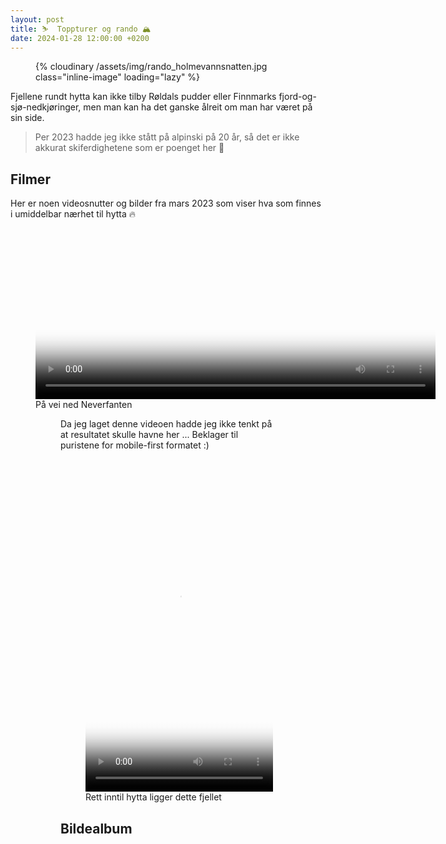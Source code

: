 ```yaml
---
layout: post
title: ⛷️  Toppturer og rando 🏔️
date: 2024-01-28 12:00:00 +0200
---
```


<figure>
{% cloudinary /assets/img/rando_holmevannsnatten.jpg class="inline-image" loading="lazy" %}
<!--<figcaption>På vei ned fra Holmevassnatten (2023)</figcaption>-->
</figure>
Fjellene rundt hytta kan ikke tilby Røldals pudder eller Finnmarks fjord-og-sjø-nedkjøringer, 
men man kan ha det ganske ålreit om man har været på sin side.

> Per 2023 hadde jeg ikke stått på alpinski på 20 år, så det er ikke akkurat skiferdighetene som er poenget her 🙈

<h2>Filmer</h2>

Her er noen videosnutter og bilder fra mars 2023 som viser hva som finnes i umiddelbar nærhet til hytta 🔥

<link rel="stylesheet" href="https://vjs.zencdn.net/8.10.0/video-js.css" media="print" onload="this.media='all'">
<script async src="https://vjs.zencdn.net/8.10.0/video.min.js"></script>

<figure>
<video
style="max-width: calc(100vw - 30px);"
id="neverfanten"
class="video-js"
controls
preload="false"
width="640"
height="273"
poster="/assets/img/rando_cover_ranten.jpg"
XXautoplay
data-setup='{}'

>

    <source src="https://www.dropbox.com/scl/fi/fc4xcp3dadu56nt1cs2xu/20230323_113312_502.mp4?rlkey=unbnrl4qblsbxbflrrue3r94g&dl=1" type="video/mp4" />
    <p class="vjs-no-js">
      To view this video please enable JavaScript, and consider upgrading to a web browser that <a href="https://videojs.com/html5-video-support/" target="_blank" >supports HTML5 video</a>
    </p>

</video>
<figcaption>På vei ned Neverfanten</figcaption>
<figure>

Da jeg laget denne videoen hadde jeg ikke tenkt på at resultatet skulle havne her ...
Beklager til puristene for mobile-first formatet :)

<figure>
<video
id="holmevannsnatten"
class="video-js"
controls
preload="false"
width="300"
height="532"
poster="/assets/img/rando_holmevannsnatten.jpg"
data-setup='{}'
>
    <source src="https://www.dropbox.com/scl/fi/uevvzxc7ugaympn0bzukv/20230319_180053_258.mp4?rlkey=5ecor5odl45cb4gaqx616mxih&dl=1" type="video/mp4" />
    <p class="vjs-no-js">
      To view this video please enable JavaScript, and consider upgrading to a web browser that <a href="https://videojs.com/html5-video-support/" target="_blank" >supports HTML5 video</a>
    </p>
</video>
<figcaption>Rett inntil hytta ligger dette fjellet</figcaption>
</figure>

<script>
window.HELP_IMPROVE_VIDEOJS = true;
</script>

<h2>Bildealbum</h2>
<script src="https://cdn.jsdelivr.net/npm/publicalbum@latest/embed-ui.min.js" async></script>
<div class="pa-gallery-player-widget" style="width:100%; height:480px; display:none;"
  data-link="https://photos.app.goo.gl/pJTzEEtPGWpGVTZz8"
  data-title="Rando"
  data-description="7 new items added to shared album">
  <object data="https://lh3.googleusercontent.com/pw/ABLVV86qToJxk3nPcjlxv1EGbRyJmCS0SFk-kxXg2OKr8Z-bICuyJ6ZaC3xK9Ye4Gy6vxpIJyKK2bbaOAHTdyGWv0yhuTEifjL6h-LX0OVLqKAyETywIsYJD=w1920-h1080"></object>
  <object data="https://lh3.googleusercontent.com/pw/ABLVV85R3VE6mKCzjpct__76jbxCTcw1NEMNNft29bA3JNghBtJ9yosSK6XL0yPhmM_TKYxTazLZGKmK_vyoMLqu-odAcx0tfDuJcmNV61WRwYkdoxPhuWA_=w1920-h1080"></object>
  <object data="https://lh3.googleusercontent.com/pw/ABLVV84Rl3CBg4i_6lCuUVcha_MQM_nWu4GJoSFHcyzn76N1H5ExefIIVXIWD1S6MRsJ2o9jcDSg01RBM5o7p7lMvryCM6tzltPeRo7p-NfBoAo0BfIJTQ5_=w1920-h1080"></object>
  <object data="https://lh3.googleusercontent.com/pw/ABLVV87fT3M-YsnuHS5nGGb7HJ5Ulk9MBqW_CJmKZLSjOi-t32XX8NV1zWHAnLz50y5_lof30PDte6tPX6QSwyJK8Byc9If8l_IaO-WFwWzPbfnxo38Iy2DA=w1920-h1080"></object>
</div>
